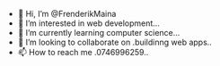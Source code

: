 - 👋 Hi, I’m @FrenderikMaina
- 👀 I’m interested in web development...
- 🌱 I’m currently learning computer science...
- 💞️ I’m looking to collaborate on .buildinng web apps..
- 📫 How to reach me .0746996259..

<!---
FrenderikMaina/FrenderikMaina is a ✨ special ✨ repository because its `README.md` (this file) appears on your GitHub profile.
You can click the Preview link to take a look at your changes.
--->
